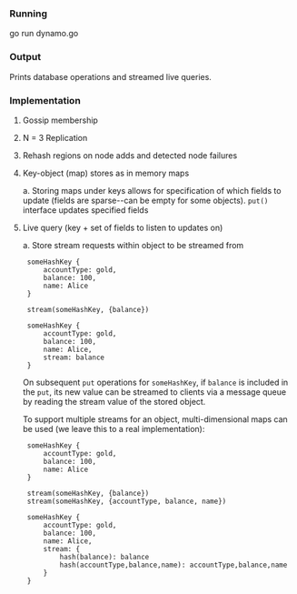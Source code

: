 ### Running
go run dynamo.go

### Output
Prints database operations and streamed live queries.

### Implementation
1. Gossip membership
2. N = 3 Replication
3. Rehash regions on node adds and detected node failures
4. Key-object (map) stores as in memory maps
    
    a. Storing maps under keys allows for specification of
    which fields to update (fields are sparse--can be empty
    for some objects). `put()` interface updates specified fields
    
5. Live query (key + set of fields to listen to updates on)
    
    a. Store stream requests within object to be streamed from
    
        someHashKey {
            accountType: gold,
            balance: 100,
            name: Alice
        }
        
        stream(someHashKey, {balance})
        
        someHashKey {
            accountType: gold,
            balance: 100,
            name: Alice,
            stream: balance
        }
    On subsequent `put` operations for `someHashKey`, if `balance` is included in the `put`,
    its new value can be streamed to clients via a message queue by reading the stream value
    of the stored object.
    
    To support multiple streams for an object, multi-dimensional maps can be used (we leave
    this to a real implementation):
    
        someHashKey {
            accountType: gold,
            balance: 100,
            name: Alice
        }
        
        stream(someHashKey, {balance})
        stream(someHashKey, {accountType, balance, name})
        
        someHashKey {
            accountType: gold,
            balance: 100,
            name: Alice,
            stream: {
                hash(balance): balance
                hash(accountType,balance,name): accountType,balance,name
            }
        }
